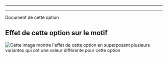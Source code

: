 ***

***

<Fixme>

Document de cette option

</Fixme>

## Effet de cette option sur le motif

![Cette image montre l'effet de cette option en superposant plusieurs variantes qui ont une valeur différente pour cette option](breanna\_primarybustdart\_sample.svg "Effet de cette option sur le motif")
